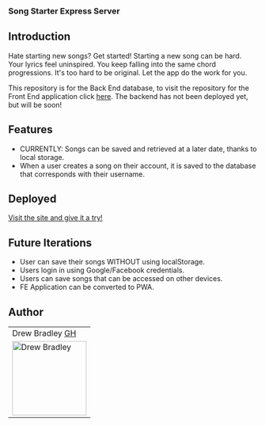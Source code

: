 ### Song Starter Express Server

## Introduction

Hate starting new songs? Get started!
Starting a new song can be hard. Your lyrics feel uninspired. You keep falling into the same chord progressions. It's too hard to be original. Let the app do the work for you.

This repository is for the Back End database, to visit the repository for the Front End application click [here](https://github.com/DrewBradley/song-starter).
The backend has not been deployed yet, but will be soon!

## Features

- CURRENTLY: Songs can be saved and retrieved at a later date, thanks to local storage.
- When a user creates a song on their account, it is saved to the database that corresponds with their username.

## Deployed

[Visit the site and give it a try!](https://song-starter.herokuapp.com/)

## Future Iterations

- User can save their songs WITHOUT using localStorage.
- Users login in using Google/Facebook credentials.
- Users can save songs that can be accessed on other devices.
- FE Application can be converted to PWA.

## Author
<table>
    <tr>
        <td> Drew Bradley <a href="https://github.com/DrewBradley">GH</td>
    </tr>
 <td><img src="https://avatars.githubusercontent.com/u/64617435?s=400&u=b01f8dbfd68b65ddd1d720d8525806f267a06426&v=4" alt="Drew Bradley"
 width="150" height="auto" /></td>
</table>
